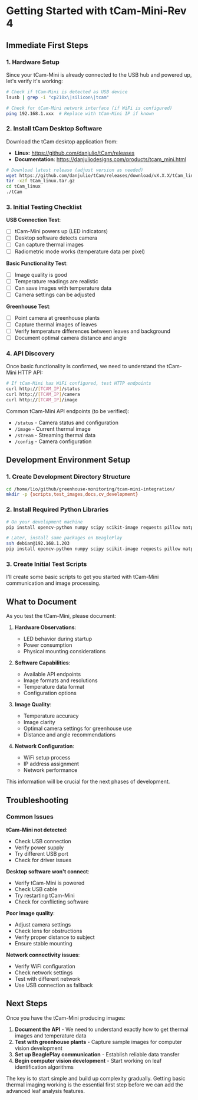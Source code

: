 # Getting Started with tCam-Mini-Rev 4

## Immediate First Steps

### 1. Hardware Setup
Since your tCam-Mini is already connected to the USB hub and powered up, let's verify it's working:

```bash
# Check if tCam-Mini is detected as USB device
lsusb | grep -i "cp210x\|silicon\|tcam"

# Check for tCam-Mini network interface (if WiFi is configured)
ping 192.168.1.xxx  # Replace with tCam-Mini IP if known
```

### 2. Install tCam Desktop Software

Download the tCam desktop application from:
- **Linux**: https://github.com/danjulio/tCam/releases
- **Documentation**: https://danjuliodesigns.com/products/tcam_mini.html

```bash
# Download latest release (adjust version as needed)
wget https://github.com/danjulio/tCam/releases/download/vX.X.X/tCam_linux.tar.gz
tar -xzf tCam_linux.tar.gz
cd tCam_linux
./tCam
```

### 3. Initial Testing Checklist

**USB Connection Test**:
- [ ] tCam-Mini powers up (LED indicators)
- [ ] Desktop software detects camera
- [ ] Can capture thermal images
- [ ] Radiometric mode works (temperature data per pixel)

**Basic Functionality Test**:
- [ ] Image quality is good
- [ ] Temperature readings are realistic
- [ ] Can save images with temperature data
- [ ] Camera settings can be adjusted

**Greenhouse Test**:
- [ ] Point camera at greenhouse plants
- [ ] Capture thermal images of leaves
- [ ] Verify temperature differences between leaves and background
- [ ] Document optimal camera distance and angle

### 4. API Discovery

Once basic functionality is confirmed, we need to understand the tCam-Mini HTTP API:

```bash
# If tCam-Mini has WiFi configured, test HTTP endpoints
curl http://[TCAM_IP]/status
curl http://[TCAM_IP]/camera
curl http://[TCAM_IP]/image
```

Common tCam-Mini API endpoints (to be verified):
- `/status` - Camera status and configuration
- `/image` - Current thermal image
- `/stream` - Streaming thermal data
- `/config` - Camera configuration

## Development Environment Setup

### 1. Create Development Directory Structure

```bash
cd /home/lio/github/greenhouse-monitoring/tcam-mini-integration/
mkdir -p {scripts,test_images,docs,cv_development}
```

### 2. Install Required Python Libraries

```bash
# On your development machine
pip install opencv-python numpy scipy scikit-image requests pillow matplotlib

# Later, install same packages on BeaglePlay
ssh debian@192.168.1.203
pip install opencv-python numpy scipy scikit-image requests pillow matplotlib
```

### 3. Create Initial Test Scripts

I'll create some basic scripts to get you started with tCam-Mini communication and image processing.

## What to Document

As you test the tCam-Mini, please document:

1. **Hardware Observations**:
   - LED behavior during startup
   - Power consumption
   - Physical mounting considerations

2. **Software Capabilities**:
   - Available API endpoints
   - Image formats and resolutions
   - Temperature data format
   - Configuration options

3. **Image Quality**:
   - Temperature accuracy
   - Image clarity
   - Optimal camera settings for greenhouse use
   - Distance and angle recommendations

4. **Network Configuration**:
   - WiFi setup process
   - IP address assignment
   - Network performance

This information will be crucial for the next phases of development.

## Troubleshooting

### Common Issues

**tCam-Mini not detected**:
- Check USB connection
- Verify power supply
- Try different USB port
- Check for driver issues

**Desktop software won't connect**:
- Verify tCam-Mini is powered
- Check USB cable
- Try restarting tCam-Mini
- Check for conflicting software

**Poor image quality**:
- Adjust camera settings
- Check lens for obstructions
- Verify proper distance to subject
- Ensure stable mounting

**Network connectivity issues**:
- Verify WiFi configuration
- Check network settings
- Test with different network
- Use USB connection as fallback

## Next Steps

Once you have the tCam-Mini producing images:

1. **Document the API** - We need to understand exactly how to get thermal images and temperature data
2. **Test with greenhouse plants** - Capture sample images for computer vision development
3. **Set up BeaglePlay communication** - Establish reliable data transfer
4. **Begin computer vision development** - Start working on leaf identification algorithms

The key is to start simple and build up complexity gradually. Getting basic thermal imaging working is the essential first step before we can add the advanced leaf analysis features.